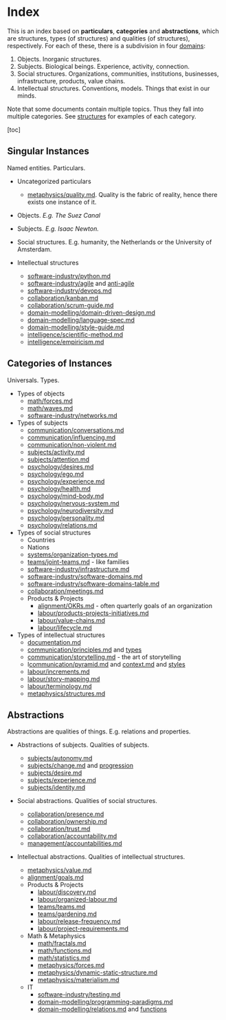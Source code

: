 # Index

This is an index based on **particulars**, **categories** and **abstractions**, which are structures, types (of structures) and qualities (of structures), respectively. For each of these, there is a subdivision in four [domains](metaphysics/domains.md):

1. Objects. Inorganic structures.
2. Subjects. Biological beings. Experience, activity, connection.
3. Social structures. Organizations, communities, institutions, businesses, infrastructure, products, value chains.
4. Intellectual structures. Conventions, models. Things that exist in our minds.

Note that some documents contain multiple topics. Thus they fall into multiple categories. See [structures](metaphysics/structures.md) for examples of each category.

[toc]

## Singular Instances

Named entities. Particulars.

- Uncategorized particulars
  - [metaphysics/quality.md](metaphysics/quality.md). Quality is the fabric of reality, hence there exists one instance of it.

- Objects. *E.g. The Suez Canal*
- Subjects. *E.g. Isaac Newton.*
- Social structures. E.g. humanity, the Netherlands or the University of Amsterdam.
- Intellectual structures
  - [software-industry/python.md](systems/organization-types.md)
  - [software-industry/agile](software-industry/agile.md) and [anti-agile](software-industry/anti-agile.md)
  - [software-industry/devops.md](software-industry/devops.md)
  - [collaboration/kanban.md](collaboration/kanban.md)
  - [collaboration/scrum-guide.md](collaboration/scrum-guide.md)
  - [domain-modelling/domain-driven-design.md](domain-modelling/domain-driven-design.md)
  - [domain-modelling/language-spec.md](domain-modelling/language-spec.md)
  - [domain-modelling/style-guide.md](domain-modelling/style-guide.md)
  - [intelligence/scientific-method.md](intelligence/scientific-method.md)
  - [intelligence/empiricism.md](intelligence/empiricism.md)

## Categories of Instances

Universals. Types.

- Types of objects
  - [math/forces.md](math/forces.md)
  - [math/waves.md](math/waves.md)
  - [software-industry/networks.md](software-industry/networks.md)
- Types of subjects
  - [communication/conversations.md](communication/conversations.md)
  - [communication/influencing.md](communication/influencing.md)
  - [communication/non-violent.md](communication/non-violent.md)
  - [subjects/activity.md](subjects/activity.md)
  - [subjects/attention.md](subjects/attention.md)
  - [psychology/desires.md](psychology/desires.md)
  - [psychology/ego.md](psychology/ego.md)
  - [psychology/experience.md](psychology/experience.md)
  - [psychology/health.md](psychology/health.md)
  - [psychology/mind-body.md](psychology/mind-body.md)
  - [psychology/nervous-system.md](psychology/nervous-system.md)
  - [psychology/neurodiversity.md](psychology/neurodiversity.md)
  - [psychology/personality.md](psychology/personality.md)
  - [psychology/relations.md](psychology/relations.md)
- Types of social structures
  - Countries
  - Nations
  - [systems/organization-types.md](systems/organization-types.md)
  - [teams/joint-teams.md](teams/joint-teams.md) - like families
  - [software-industry/infrastructure.md](software-industry/infrastructure.md)
  - [software-industry/software-domains.md](software-industry/software-domains.md)
  - [software-industry/software-domains-table.md]()
  - [collaboration/meetings.md](collaboration/meetings.md)
  - Products & Projects
    - [alignment/OKRs.md](alignment/OKRs.md) - often quarterly goals of an organization
    - [labour/products-projects-initiatives.md](labour/products-projects-initiatives.md)
    - [labour/value-chains.md](labour/value-chains.md)
    - [labour/lifecycle.md](labour/lifecycle.md)
- Types of intellectual structures
  - [documentation.md](documentation.md)
  - [communication/principles.md](communication/principles.md) and [types](communication/types.md)
  - [communication/storytelling.md](communication/storytelling.md) - the art of storytelling
  - l[communication/pyramid.md](communication/pyramid.md) and [context.md](communication/context.md) and [styles](communication/styles.md)
  - [labour/increments.md](labour/increments.md)
  - [labour/story-mapping.md](labour/story-mapping.md)
  - [labour/terminology.md](labour/terminology.md)
  - [metaphysics/structures.md](metaphysics/structures.md)

## Abstractions

Abstractions are qualities of things. E.g. relations and properties.

- Abstractions of subjects. Qualities of subjects.
  - [subjects/autonomy.md](subjects/autonomy.md)
  - [subjects/change.md](subjects/change.md) and [progression](subjects/progression.md)
  - [subjects/desire.md](subjects/desire.md)
  - [subjects/experience.md](subjects/experience.md)
  - [subjects/identity.md](subjects/identity.md)
- Social abstractions. Qualities of social structures.
  - [collaboration/presence.md](collaboration/presence.md)
  - [collaboration/ownership.md](collaboration/ownership.md)
  - [collaboration/trust.md](collaboration/trust.md)
  - [collaboration/accountability.md](collaboration/accountability.md)
  - [management/accountabilities.md](management/accountabilities.md)
- Intellectual abstractions. Qualities of intellectual structures.

  - [metaphysics/value.md](metaphysics/value.md)
  - [alignment/goals.md](alignment/goals.md)
  - Products & Projects
    - [labour/discovery.md](labour/discovery.md)
    - [labour/organized-labour.md](labour/organized-labour.md)
    - [teams/teams.md](teams/teams.md)
    - [teams/gardening.md](teams/gardening.md)
    - [labour/release-frequency.md](labour/release-frequency.md)
    - [labour/project-requirements.md](labour/project-requirements.md)
  - Math & Metaphysics
    - [math/fractals.md](math/fractals.md)
    - [math/functions.md](math/functions.md)
    - [math/statistics.md](math/statistics.md)
    - [metaphysics/forces.md](metaphysics/forces.md)
    - [metaphysics/dynamic-static-structure.md](metaphysics/dynamic-static-structure.md)
    - [metaphysics/materialism.md](metaphysics/materialism.md)
  - IT
    - [software-industry/testing.md](software-industry/testing.md)
    - [domain-modelling/programming-paradigms.md](domain-modelling/programming-paradigms.md)
    - [domain-modelling/relations.md](domain-modelling/relations.md) and [functions](math/functions.md)
